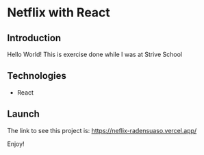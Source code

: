 # Netflix with React

## Introduction

Hello World! This is exercise done while I was at Strive School

## Technologies

- React

## Launch

The link to see this project is: https://neflix-radensuaso.vercel.app/

Enjoy!
